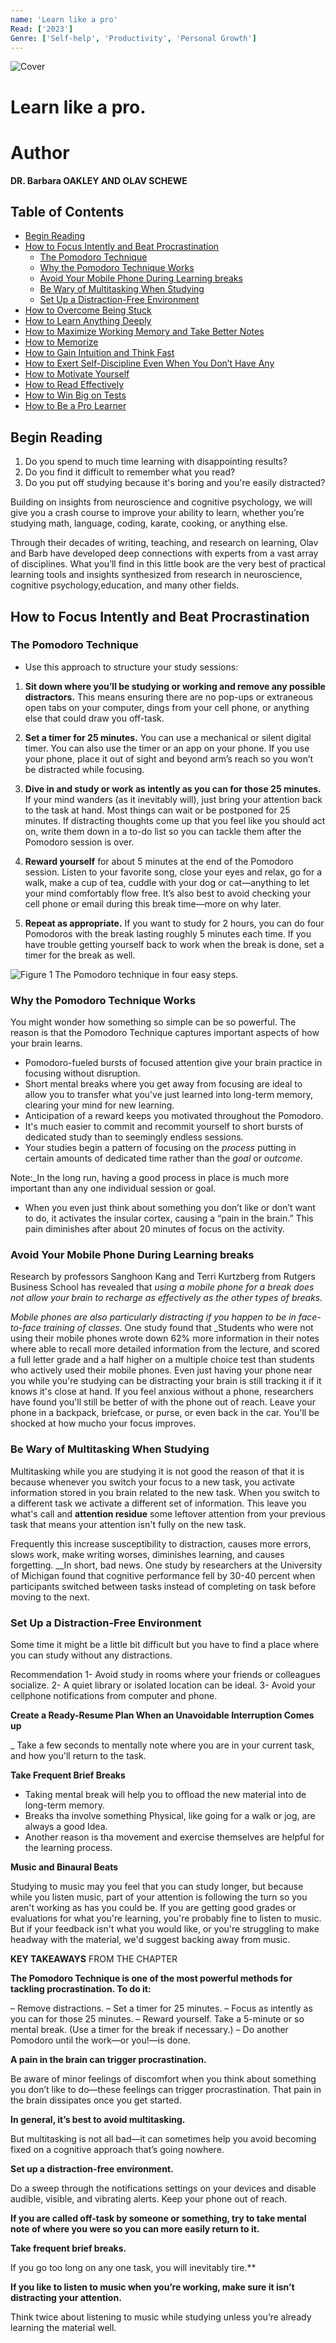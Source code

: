```yaml
---
name: 'Learn like a pro'
Read: ['2023']
Genre: ['Self-help', 'Productivity', 'Personal Growth']
---
```


![Cover](./assets/cover.jpg)


# Learn like a pro.

# Author

**DR. Barbara OAKLEY AND OLAV SCHEWE**

## Table of Contents

 - [Begin Reading](#beginreading)
 - [How to Focus Intently and Beat Procrastination](#Howtofocusintentlyandbeatprocrastination)
     - [The Pomodoro Technique](#the-pomodoro-technique)
     - [Why the Pomodoro Technique Works](#Why-the-Pomodoro-Technique-Works)
     - [Avoid Your Mobile Phone During Learning breaks](#Avoid-Your-Mobile-Phone-During-Learning-breaks)
     - [Be Wary of Multitasking When Studying](#Be-Wary-of-Multitasking-When-Studying)
     - [Set Up a Distraction-Free Environment](#Set-Up-a-Distraction-Free-Environment)
 - [How to Overcome Being Stuck](#HowtoOvercomeBeingStuck)
 - [How to Learn Anything Deeply](#HowtoLearnAnythingDeeply)
 - [How to Maximize Working Memory and Take Better Notes](#HowtoMaximizeWorkingMemoryandTakeBetterNotes)
 - [How to Memorize](#howtomemorize)
 - [How to Gain Intuition and Think Fast](#wowtogainintuitionandthinkfast)  
 - [How to Exert Self-Discipline Even When You Don’t Have Any](#howtoexertself-disciplineevenwhenyoudon'thaveany)
 - [How to Motivate Yourself](#howtomotivateyourself)
 - [How to Read Effectively](#howtohreadeffectively)
 - [How to Win Big on Tests](#howtowinbigontests)
 - [How to Be a Pro Learner](#howtobeaprolearner)

## Begin Reading

1. Do you spend to much time learning with disappointing results?
2. Do you find it difficult to remember what you read?
3. Do you put off studying because it's boring and you're easily distracted?

Building on insights from neuroscience and cognitive psychology, we will give you a crash course to improve your ability to learn, whether you’re studying math, language, coding, karate, cooking, or anything else.

Through their decades of writing, teaching, and research on learning, Olav and Barb have developed deep connections with experts from a vast array of disciplines. What you’ll find in this little
book are the very best of practical learning tools and insights synthesized from research in neuroscience, cognitive psychology,education, and many other fields.

## How to Focus Intently and Beat Procrastination

### The Pomodoro Technique
  
  - Use this approach to structure your study sessions:

  1. **Sit down where you’ll be studying or working and remove any possible distractors.** This means ensuring there are no pop-ups or extraneous open tabs on your computer, dings from your cell phone, or anything else that could draw you off-task.

  2. **Set a timer for 25 minutes.** You can use a mechanical or silent digital timer. You can also use the timer or an app on your phone. If you use your phone, place it out of sight and beyond arm’s reach so you won’t be distracted while focusing.

  3. **Dive in and study or work as intently as you can for those 25 minutes.** If your mind wanders (as it inevitably will), just bring your attention back to the task at hand. Most things can wait or be postponed for 25 minutes. If distracting thoughts come up that you feel like you should act on, write them down in a to-do list so you can tackle them after the Pomodoro session is over. 

  4. **Reward yourself** for about 5 minutes at the end of the Pomodoro session. Listen to your favorite song, close your
     eyes and relax, go for a walk, make a cup of tea, cuddle with your dog or cat—anything to let your mind comfortably flow free. It’s also best to avoid checking your cell phone or email during this break time—more on why later.

  5. **Repeat as appropriate.** If you want to study for 2 hours, you can do four Pomodoros with the break lasting roughly 5 minutes each time. If you have trouble getting yourself back to work when the break is done, set a timer for the break as well.

  ![Figure 1](./assets/figure1.jpg)
  The Pomodoro technique in four easy steps. 

  ### Why the Pomodoro Technique Works
 
 You might wonder how something so simple can be so powerful. The reason is that the Pomodoro Technique captures important aspects
of how your brain learns.
  
  * Pomodoro-fueled bursts of focused attention give your brain practice in focusing without disruption. 
  * Short mental breaks where you get away from focusing are ideal to allow you to transfer what you've just learned into long-term memory, clearing your mind for new learning.
  * Anticipation of a reward keeps you motivated throughout the Pomodoro.
  * It's much easier to commit and recommit yourself to short bursts of dedicated study than to seemingly endless sessions.
  * Your studies begin a pattern of focusing on the _process_ putting in certain amounts of dedicated time rather than the _goal_ or _outcome_.
  
   Note:_In the long run, having a good process in place is much more important than any one individual session or goal.
  * When you even just think about something you don’t like or don’t want to do, it activates the insular cortex, causing a “pain in the brain.” This pain diminishes after about 20 minutes of focus on the activity.

### Avoid Your Mobile Phone During Learning breaks

Research by professors Sanghoon Kang and Terri Kurtzberg from Rutgers Business School has revealed that *using a mobile phone for a break does not allow your brain to recharge as effectively as the other types of breaks.*

*Mobile phones are also particularly distracting if you happen to be in face-to-face training of classes*. One study found that _Students who were not using their mobile phones wrote down 62% more information in their notes  where able to recall more detailed information from the lecture, and scored a full letter grade and a half higher on a multiple choice test than students who actively used their mobile phones. Even just having your phone near you while you're studying can be distracting your brain is still tracking it if it knows it's close at hand.
If you feel anxious without a phone, researchers have found you'll still be better of with the phone out of reach. Leave your phone in a backpack, briefcase, or purse, or even back in the car. You'll be shocked at how mucho your focus improves. 

### Be Wary of Multitasking When Studying

Multitasking while you are studying it is not good the reason of that it is because whenever you switch your focus to a new task, you activate information stored in you brain related to the new task. When you switch to a different task we activate a different set of information. This leave you what's call and __attention residue__ some leftover attention from your previous task that means your attention isn't fully on the new task. 

Frequently this increase susceptibility to distraction, causes more errors, slows work, make writing worses, diminishes learning, and causes forgetting. __In short, bad news. One study by researchers at the University of Michigan found that cognitive performance fell by 30-40 percent when participants switched between tasks instead of completing on task before moving to the next. 

### Set Up a Distraction-Free Environment
Some time it might be a little bit difficult but you have to find a place where you can study without any distractions. 

Recommendation
1- Avoid study in rooms where your friends or colleagues socialize. 
2- A quiet library or isolated location can be ideal. 
3- Avoid your cellphone notifications from computer and phone. 

__Create a Ready-Resume Plan When an Unavoidable Interruption Comes up__

_ Take a few seconds to mentally note where you are in your current task, and how you'll return to the task. 

__Take Frequent Brief Breaks__

- Taking mental break will help you to offload the new material into de long-term memory.
- Breaks tha involve something Physical, like going for a walk or jog, are always a good Idea. 
- Another reason is tha movement and exercise themselves are helpful for the learning process. 

__Music and Binaural Beats__

Studying to music may you feel that you can study longer, but because while you listen music, part of your attention is
following the turn so you aren't working as has you could be. If you are getting good grades or evaluations for what you're
learning, you're probably fine to listen to music. But if your feedback isn't what you would like, or you're struggling to make
headway with the material, we'd suggest backing away from music. 


**KEY TAKEAWAYS** 
FROM THE CHAPTER

**The Pomodoro Technique is one of the most powerful methods for tackling procrastination. To do it:**

– Remove distractions.
– Set a timer for 25 minutes.
– Focus as intently as you can for those 25 minutes.
– Reward yourself. Take a 5-minute or so mental break. (Use a timer for the break if necessary.)
– Do another Pomodoro until the work—or you!—is done.

**A pain in the brain can trigger procrastination.** 

Be aware of minor feelings of discomfort when you think about something you don’t like to do—these feelings can trigger procrastination.
That pain in the brain dissipates once you get started.

**In general, it’s best to avoid multitasking.**
 
 But multitasking is not all bad—it can sometimes help you avoid becoming fixed on a cognitive approach that’s going nowhere.

**Set up a distraction-free environment.**

 Do a sweep through the notifications settings on your devices and disable audible, visible, and vibrating alerts. Keep your phone out of reach.

**If you are called off-task by someone or something, try to take mental note of where you were so you can more easily return to it.**

**Take frequent brief breaks.**
 
 If you go too long on any one task, you will inevitably tire.**

**If you like to listen to music when you’re working, make sure it isn’t distracting your attention.** 
 
 Think twice about listening to music while studying unless you’re already learning the material well.



